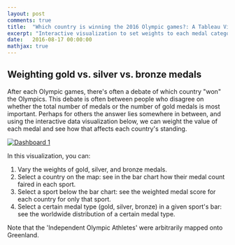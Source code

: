```yaml
---
layout: post
comments: true
title:  "Which country is winning the 2016 Olympic games?: A Tableau Visualization"
excerpt: "Interactive visualization to set weights to each medal category to visualize performance across the globe. Playing around with data visualization in Tableau Public using the Rio Summer 2016 Olympic medals dataset."
date:   2016-08-17 00:00:00
mathjax: true
---
```


## Weighting gold vs. silver vs. bronze medals
After each Olympic games, there's often a debate of which country "won" the Olympics. This debate is often between
people who disagree on whether the total number of medals or the number of gold medals is most important. 
Perhaps for others the answer lies somewhere in between, and using the interactive data visualization below, we can
weight the value of each medal and see how that affects each country's standing.

<html>
<div class='tableauPlaceholder' id='viz1471451985793' style='position: relative'><noscript><a href='#'><img alt='Dashboard 1 ' src='https:&#47;&#47;public.tableau.com&#47;static&#47;images&#47;ZR&#47;ZRMSG847R&#47;1_rss.png' style='border: none' /></a></noscript><object class='tableauViz'  style='display:none;'><param name='host_url' value='https%3A%2F%2Fpublic.tableau.com%2F' /> <param name='path' value='shared&#47;ZRMSG847R' /> <param name='toolbar' value='yes' /><param name='static_image' value='https:&#47;&#47;public.tableau.com&#47;static&#47;images&#47;ZR&#47;ZRMSG847R&#47;1.png' /> <param name='animate_transition' value='yes' /><param name='display_static_image' value='yes' /><param name='display_spinner' value='yes' /><param name='display_overlay' value='yes' /><param name='display_count' value='yes' /></object></div>                <script type='text/javascript'>                    var divElement = document.getElementById('viz1471451985793');                    var vizElement = divElement.getElementsByTagName('object')[0];                    vizElement.style.width='804px';vizElement.style.height='669px';                    var scriptElement = document.createElement('script');                    scriptElement.src = 'https://public.tableau.com/javascripts/api/viz_v1.js';                    vizElement.parentNode.insertBefore(scriptElement, vizElement);                </script>
</html>

In this visualization, you can:

1. Vary the weights of gold, silver, and bronze medals.
2. Select a country on the map: see in the bar chart how their medal count faired in each sport.
3. Select a sport below the bar chart: see the weighted medal score for each country for only that sport.
4. Select a certain medal type (gold, silver, bronze) in a given sport's bar: see the worldwide distribution of a certain medal type.

Note that the 'Independent Olympic Athletes' were arbitrarily mapped onto Greenland.